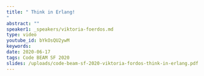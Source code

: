 ```yaml
---
title: " Think in Erlang!
"
abstract: ""
speaker1: _speakers/viktoria-foerdos.md
type: video
youtube_id: bYkOsQU2ywM
keywords: 
date: 2020-06-17
tags: Code BEAM SF 2020
slides: /uploads/code-beam-sf-2020-viktoria-fordos-think-in-erlang.pdf
---
```


